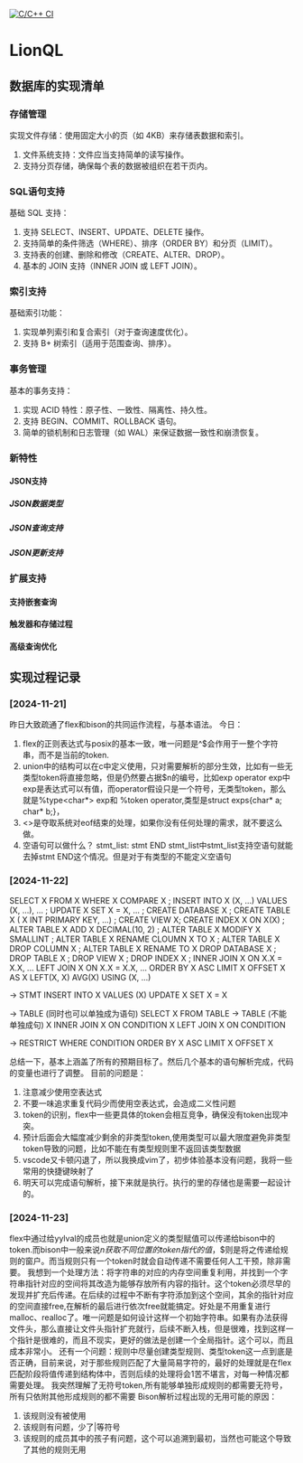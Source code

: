 [![C/C++ CI](https://github.com/Dlinuigh/lionql/actions/workflows/c-cpp.yml/badge.svg)](https://github.com/Dlinuigh/lionql/actions/workflows/c-cpp.yml)
# LionQL

## 数据库的实现清单

### 存储管理

实现文件存储：使用固定大小的页（如 4KB）来存储表数据和索引。

1. 文件系统支持：文件应当支持简单的读写操作。
2. 支持分页存储，确保每个表的数据被组织在若干页内。

### SQL语句支持

基础 SQL 支持：

1. 支持 SELECT、INSERT、UPDATE、DELETE 操作。
2. 支持简单的条件筛选（WHERE）、排序（ORDER BY）和分页（LIMIT）。
3. 支持表的创建、删除和修改（CREATE、ALTER、DROP）。
4. 基本的 JOIN 支持（INNER JOIN 或 LEFT JOIN）。

### 索引支持

基础索引功能：

1. 实现单列索引和复合索引（对于查询速度优化）。
2. 支持 B+ 树索引（适用于范围查询、排序）。

### 事务管理

基本的事务支持：

1. 实现 ACID 特性：原子性、一致性、隔离性、持久性。
2. 支持 BEGIN、COMMIT、ROLLBACK 语句。
3. 简单的锁机制和日志管理（如 WAL）来保证数据一致性和崩溃恢复。

### 新特性

#### JSON支持

##### JSON数据类型

##### JSON查询支持

##### JSON更新支持

### 扩展支持

#### 支持嵌套查询

#### 触发器和存储过程

#### 高级查询优化

## 实现过程记录

### [2024-11-21]

昨日大致疏通了flex和bison的共同运作流程，与基本语法。
今日：

1. flex的正则表达式与posix的基本一致，唯一问题是^$会作用于一整个字符串，而不是当前的token.
2. union中的结构可以在c中定义使用，只对需要解析的部分生效，比如有一些无类型token将直接忽略，但是仍然要占据$n的编号，比如exp operator exp中exp是表达式可以有值，而operator假设只是一个符号，无类型token，那么就是%type<char*> exp和 %token operator,类型是struct exps{char* a; char* b;}，
3. <<EOF>>是夺取系统对eof结束的处理，如果你没有任何处理的需求，就不要这么做。
4. 空语句可以做什么？ stmt_list: stmt END stmt_list中stmt_list支持空语句就能去掉stmt END这个情况。但是对于有类型的不能定义空语句

### [2024-11-22]

SELECT X FROM X WHERE X COMPARE X ;
INSERT INTO X (X, ...) VALUES (X, ...), ... ;
UPDATE X SET X = X, ... ;
CREATE DATABASE X ;
CREATE TABLE X ( X INT PRIMARY KEY, ...) ;
CREATE VIEW X;
CREATE INDEX X ON X(X) ;
ALTER TABLE X ADD X DECIMAL(10, 2) ;
ALTER TABLE X MODIFY X SMALLINT ;
ALTER TABLE X RENAME CLOUMN X TO X ;
ALTER TABLE X DROP COLUMN X ;
ALTER TABLE X RENAME TO X
DROP DATABASE X ;
DROP TABLE X ;
DROP VIEW X ;
DROP INDEX X ;
INNER JOIN X ON X.X = X.X, ...
LEFT JOIN X ON X.X = X.X, ...
ORDER BY X ASC LIMIT X OFFSET X
AS X
LEFT(X, X)
AVG(X)
USING (X, ...)

-> STMT
INSERT INTO X VALUES (X)
UPDATE X SET X = X

-> TABLE (同时也可以单独成为语句)
SELECT X FROM TABLE
-> TABLE (不能单独成句)
X INNER JOIN X ON CONDITION
X LEFT JOIN X ON CONDITION

-> RESTRICT
WHERE CONDITION
ORDER BY X ASC
LIMIT X
OFFSET X

总结一下，基本上涵盖了所有的预期目标了。然后几个基本的语句解析完成，代码的变量也进行了调整。
目前的问题是：
1. 注意减少使用空表达式
2. 不要一味追求重复代码少而使用空表达式，会造成二义性问题
3. token的识别，flex中一些更具体的token会相互竞争，确保没有token出现冲突。
4. 预计后面会大幅度减少剩余的非类型token,使用类型可以最大限度避免非类型token导致的问题，比如不能在有类型规则里不返回该类型数据
5. vscode又卡顿闪退了，所以我换成vim了，初步体验基本没有问题，我将一些常用的快捷键映射了
6. 明天可以完成语句解析，接下来就是执行。执行的里的存储也是需要一起设计的。

### [2024-11-23]

flex中通过给yylval的成员也就是union定义的类型赋值可以传递给bison中的token.而bison中一般来说$n获取不同位置的token指代的值，$$则是将之传递给规则的窗户。而当规则只有一个token时就会自动传递不需要任何人工干预，除非需要。
我想到一个处理方法：将字符串的对应的内存空间重复利用，并找到一个字符串指针对应的空间将其改造为能够存放所有内容的指针。这个token必须尽早的发现并扩充后传递。在后续的过程中不断有字符添加到这个空间，其余的指针对应的空间直接free,在解析的最后进行依次free就能搞定。好处是不用重复进行malloc、realloc了。唯一问题是如何设计这样一个初始字符串。如果有办法获得文件头，那么直接让文件头指针扩充就行，后续不断入栈，但是很难，找到这样一个指针是很难的，而且不现实，更好的做法是创建一个全局指针。这个可以，而且成本非常小。
还有一个问题：规则中尽量创建类型规则、类型token这一点到底是否正确，目前来说，对于那些规则匹配了大量简易字符的，最好的处理就是在flex匹配阶段将值传递到结构体中，否则后续的处理将会1苦不堪言，对每一种情况都需要处理。
我突然理解了无符号token,所有能够单独形成规则的都需要无符号，所有只依附其他形成规则的都不需要
Bison解析过程出现的无用可能的原因：
1. 该规则没有被使用
2. 该规则有问题，少了|等符号
3. 该规则的成员其中的孩子有问题，这个可以追溯到最初，当然也可能这个导致了其他的规则无用

